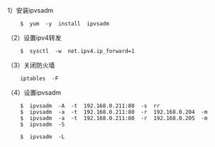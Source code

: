 1）安装ipvsadm

        $  yum  -y  install  ipvsadm

（2）设置ipv4转发

        $  sysctl  -w  net.ipv4.ip_forward=1

（3）关闭防火墙

        iptables  -F

（4）设置ipvsadm

        $  ipvsadm  -A  -t  192.168.0.211:80  -s  rr
        $  ipvsadm  -a  -t  192.168.0.211:80  -r  192.168.0.204  -m
        $  ipvsadm  -a  -t  192.168.0.211:80  -r  192.168.0.205  -m
        $  ipvsadm  -S

        $  ipvsadm  -L